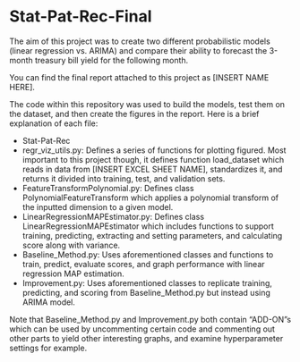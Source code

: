# Stat-Pat-Rec-Final

The aim of this project was to create two different probabilistic models (linear regression vs. ARIMA) and compare their ability to forecast the 3-month treasury bill yield for the following month. 

You can find the final report attached to this project as [INSERT NAME HERE]. 

The code within this repository was used to build the models, test them on the dataset, and then create the figures in the report. Here is a brief explanation of each file: 

- Stat-Pat-Rec
- regr_viz_utils.py: Defines a series of functions for plotting figured. Most important to this project though, it defines function load_dataset which reads in data from [INSERT EXCEL SHEET NAME], standardizes it, and returns it divided into training, test, and validation sets.
- FeatureTransformPolynomial.py: Defines class PolynomialFeatureTransform which applies a polynomial transform of the inputted dimension to a given model.
- LinearRegressionMAPEstimator.py: Defines class LinearRegressionMAPEstimator which includes functions to support training, predicting, extracting and setting parameters, and calculating score along with variance.
- Baseline_Method.py: Uses aforementioned classes and functions to train, predict, evaluate scores, and graph performance with linear regression MAP estimation.
- Improvement.py: Uses aforementioned classes to replicate training, predicting, and scoring from Baseline_Method.py but instead using ARIMA model. 

Note that Baseline_Method.py and Improvement.py both contain “ADD-ON”s which can be used by uncommenting certain code and commenting out other parts to yield other interesting graphs, and examine hyperparameter settings for example.
